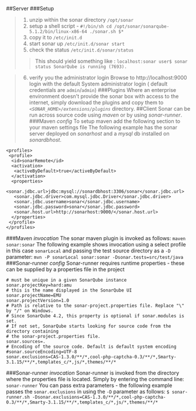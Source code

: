 ##Server
###Setup
> 1. unzip within the sonar directory `/opt/sonar`
> 2. setup a shell script - 
> `#!/bin/sh
>cd /opt/sonar/sonarqube-5.1.2/bin/linux-x86-64
>./sonar.sh $*`
>3. copy it to `/etc/init.d`
>4. start sonar up `/etc/init.d/sonar start`
>5. check the status `/etc/init.d/sonar/status`
>>This should yield something like :
>>`localhost:sonar user$ sonar status
>>SonarQube is running (7693).`

>6. verify you the administrator login
>Browse to http://localhost:9000 
>login with the default System administrator login
>( default credentials are `admin`/`admin`)
###Plugins
Where an enterprise environment doesn't provide the sonar box with access to the internet, simply download the plugins and copy them to _`<SONAR_HOME>/extensions/plugins`_ directory.
##Client
Sonar can be run across source code using _maven_ or by using _sonar-runner_.
###Maven _config_
To setup maven add the following section to your maven settings file
The following example has the sonar server deployed on _sonarhost_ and a _mysql_ db installed on _sonardbhost_.
```
<profiles>
 <profile>
  <id>sonarRemote</id>
  <activation>
   <activeByDefault>true</activeByDefault>
  </activation>
  <properties>
   <sonar.jdbc.url>jdbc:mysql://sonardbhost:3306/sonar</sonar.jdbc.url>
   <sonar.jdbc.driver>com.mysql.jdbc.Driver</sonar.jdbc.driver>
   <sonar.jdbc.username>sonar</sonar.jdbc.username> 
   <sonar.jdbc.password>sonar</sonar.jdbc.password>
   <sonar.host.url>http://sonarhost:9000/</sonar.host.url>
  </properties>
 </profile>
</profiles>
```
###Maven _invocation_
The sonar maven plugin is invoked as follows:
`maven sonar:sonar`
The following example shows invocation using a select profile in this case `sonarLocal` and passing the test source directory as a `-D` parameter:
`mvn -P sonarLocal sonar:sonar -Dsonar.tests=src/test/java`
###Sonar-runner _config_
Sonar-runner requires runtime properties - these can be supplied by a properties file in the project
```
# must be unique in a given SonarQube instance
sonar.projectKey=hard:amu
# this is the name displayed in the SonarQube UI
sonar.projectName=EMU
sonar.projectVersion=1.0
# Path is relative to the sonar-project.properties file. Replace "\" by "/" on Windows.
# Since SonarQube 4.2, this property is optional if sonar.modules is set.
# If not set, SonarQube starts looking for source code from the directory containing 
# the sonar-project.properties file.
sonar.sources=.
# Encoding of the source code. Default is default system encoding
#sonar.sourceEncoding=UTF-8
sonar.exclusions=CAS-1.3.0/**/*,cool-php-captcha-0.3/**/*,Smarty-3.1.15/**/*,templates_c/*,js/*,themes/**/*
```
###Sonar-runner _invocation_
Sonar-runner is invoked from the directory where the properties file is located.
Simply by entering the command line:
`sonar-runner`
You can pass extra parameters - the following example passes the `sonar.exclusions` in using the `-D` parameter as follows:
`$ sonar-runner.sh -Dsonar.exclusions=CAS-1.3.0/**/*,cool-php-captcha-0.3/**/*,Smarty-3.1.15/**/*,templates_c/*,js/*,themes/**/*`
